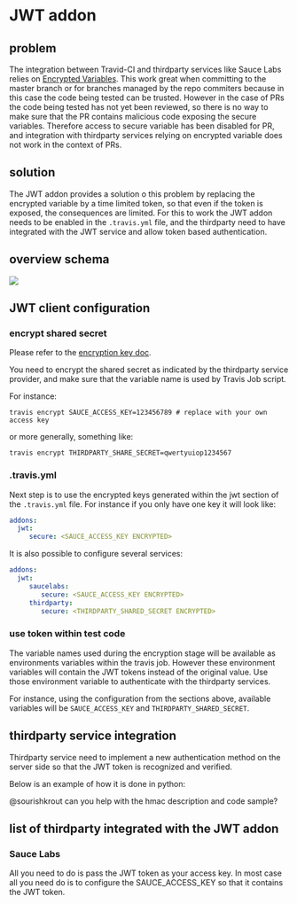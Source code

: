 # JWT addon

## problem

The integration between Travid-CI and thirdparty services like Sauce Labs relies on [Encrypted Variables](http://docs.travis-ci.com/user/environment-variables/#Encrypted-Variables). This work great when committing to the master branch or for branches managed by the repo commiters because in this case the code being tested can be trusted. However in the case of PRs the code being tested has not yet been reviewed, so there is no way to make sure that the PR contains malicious code exposing the secure variables. Therefore access to secure variable has been disabled for PR, and integration with thirdparty services relying on encrypted variable does not work in the context of PRs.

## solution

The JWT addon provides a solution o this problem by replacing the encrypted variable by a time limited token, so that even if the token is exposed, the consequences are limited. For this to work the JWT addon needs to be enabled in the `.travis.yml` file, and the thirdparty need to have integrated with the JWT service and allow token based authentication.

## overview schema

<img src="http://sebv.github.io/jwt-doc/travis_jwt.svg">

## JWT client configuration

### encrypt shared secret

Please refer to the [encryption key doc](http://docs.travis-ci.com/user/encryption-keys/).

You need to encrypt the shared secret as indicated by the thirdparty service provider, and
make sure that the variable name is used by Travis Job script.

For instance:

```
travis encrypt SAUCE_ACCESS_KEY=123456789 # replace with your own access key
```

or more generally, something like:

```
travis encrypt THIRDPARTY_SHARE_SECRET=qwertyuiop1234567
```

### .travis.yml

Next step is to use the encrypted keys generated within the jwt section of the `.travis.yml` file. For instance if you only have one key it will look like:

```yml
addons:
  jwt:
     secure: <SAUCE_ACCESS_KEY ENCRYPTED>
```

It is also possible to configure several services:

```yml
addons:
  jwt:
     saucelabs:
        secure: <SAUCE_ACCESS_KEY ENCRYPTED>
     thirdparty:
        secure: <THIRDPARTY_SHARED_SECRET ENCRYPTED>
```

### use token within test code

The variable names used during the encryption stage will be available as environments variables within the travis job. However these environment variables will contain the JWT tokens instead of the original value. Use those environment variable to authenticate with the thirdparty services.

For instance, using the configuration from the sections above, available variables will be `SAUCE_ACCESS_KEY` and `THIRDPARTY_SHARED_SECRET`.


## thirdparty service integration

Thirdparty service need to implement a new authentication method on the server side so that the JWT token is recognized and verified.

Below is an example of how it is done in python:

@sourishkrout can you help with the hmac description and code sample?


## list of thirdparty integrated with the JWT addon

### Sauce Labs

All you need to do is pass the JWT token as your access key. In most case all you need do is to configure the SAUCE_ACCESS_KEY so that it contains the JWT token.


